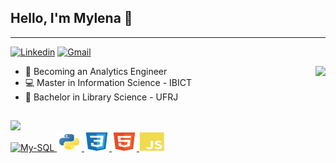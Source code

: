 ## Hello, I'm Mylena 🌷
__________________________
<!-- Your badges
You can use the website to generate badges: https://shields.io/
-->

[![Linkedin](https://img.shields.io/badge/-LinkedIn-blue?style=flat&logo=Linkedin&logoColor=white)](https://www.linkedin.com/in/mylena-de-oliveira-10630a182/)
[![Gmail](https://img.shields.io/badge/-Gmail-c14438?style=flat&logo=Gmail&logoColor=white)](mailto:mycristh@gmail.com)

<img align='right' src="https://64.media.tumblr.com/9469dd3a08d6bb7b2f7cf627543b1ee0/5ba15bb3c1e05a9a-c7/s640x960/f3156d8a6c42b7fca239d98d74f61e3b5acf79ce.gifv" height="200em">  


- 🔎 Becoming an Analytics Engineer
- 💻 Master in Information Science - IBICT
- 📔 Bachelor in Library Science - UFRJ

##

<div>
  <a href="https://github.com/mycristh">
  <img height="170em" src="https://github-readme-stats.vercel.app/api/top-langs/?username=mycristh&layout=compact&langs_count=7&theme=dracula"/>
</div>

<img alt="My-SQL" height="30" width="40" src="https://cdn.jsdelivr.net/gh/devicons/devicon/icons/postgresql/postgresql-original.svg">
<img alt="My-Python" height="30" width="40" src="https://raw.githubusercontent.com/devicons/devicon/master/icons/python/python-original.svg">
<img alt="My-CSS" height="30" width="40" src="https://raw.githubusercontent.com/devicons/devicon/master/icons/css3/css3-original.svg">
<img alt="My-HTML" height="30" width="40" src="https://raw.githubusercontent.com/devicons/devicon/master/icons/html5/html5-original.svg">
<img alt="Rafa-Js" height="30" width="40" src="https://raw.githubusercontent.com/devicons/devicon/master/icons/javascript/javascript-plain.svg">

##


